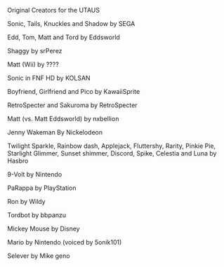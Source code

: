 Original Creators for the UTAUS



Sonic, Tails, Knuckles and Shadow by SEGA

Edd, Tom, Matt and Tord by Eddsworld

Shaggy by srPerez

Matt (Wii) by ????

Sonic in FNF HD by KOLSAN

Boyfriend, Girlfriend and Pico by KawaiiSprite

RetroSpecter and Sakuroma by RetroSpecter

Matt (vs. Matt Eddsworld) by nxbellion

Jenny Wakeman By Nickelodeon

Twilight Sparkle, Rainbow dash, Applejack, Fluttershy, Rarity, Pinkie Pie, Starlight Glimmer, Sunset shimmer, Discord, Spike, Celestia and Luna by Hasbro

9-Volt by Nintendo

PaRappa by PlayStation

Ron by Wildy

Tordbot by bbpanzu

Mickey Mouse by Disney

Mario by Nintendo (voiced by 5onik101)

Selever by Mike geno
